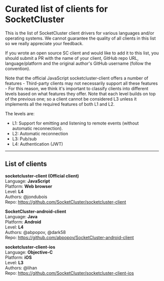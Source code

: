 # Curated list of clients for SocketCluster

This is the list of SocketCluster client drivers for various languages and/or operating systems.
We cannot guarantee the quality of all clients in this list so we really appreciate your feedback.

If you wrote an open source SC client and would like to add it to this list, you should submit a PR with
the name of your client, GitHub repo URL, language/platform and the original author's GitHub username (follow the convention).

Note that the official JavaScript socketcluster-client offers a number of features - Third-party clients
may not necessarily support all these features - For this reason, we think it's important to classify
clients into different levels based on what features they offer.
Note that each level builds on top of the previous one; so a client cannot be considered L3 unless it implements all the required features of both L1 and L2.

The levels are:

- L1: Support for emitting and listening to remote events (without automatic reconnection).
- L2: Automatic reconnection
- L3: Pub/sub
- L4: Authentication (JWT)

---

## List of clients

**socketcluster-client (Official client)**  
Language: **JavaScript**  
Platform: **Web browser**  
Level: **L4**  
Authors: @jondubois  
Repo: https://github.com/SocketCluster/socketcluster-client

**SocketCluster-android-client**  
Language: **Java**  
Platform: **Android**  
Level: **L4**  
Authors: @abpopov, @dark58  
Repo: https://github.com/abpopov/SocketCluster-android-client

**socketcluster-client-ios**  
Language: **Objective-C**  
Platform: **iOS**  
Level: **L3**  
Authors: @lihan  
Repo: https://github.com/SocketCluster/socketcluster-client-ios
